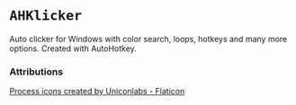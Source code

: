 # `AHKlicker`

Auto clicker for Windows with color search, loops, hotkeys and many more options. Created with AutoHotkey.

### Attributions

[Process icons created by Uniconlabs - Flaticon](https://www.flaticon.com/free-icons/process)